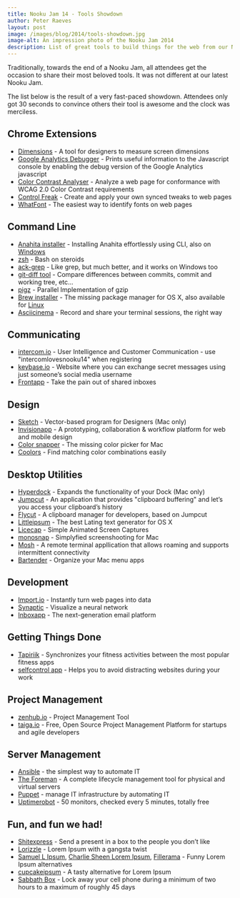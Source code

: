 ```yaml
---
title: Nooku Jam 14 - Tools Showdown
author: Peter Raeves
layout: post
image: /images/blog/2014/tools-showdown.jpg
image-alt: An impression photo of the Nooku Jam 2014
description: List of great tools to build things for the web from our Nooku Jam 14 showdown session.
---
```


Traditionally, towards the end of a Nooku Jam, all attendees get the occasion to share their most beloved tools. It was not different at our latest Nooku Jam.

<!--more-->

The list below is the result of a very fast-paced showdown. Attendees only got 30 seconds to convince others their tool is awesome and the clock was merciless.

## Chrome Extensions

* [Dimensions](https://chrome.google.com/webstore/detail/dimensions/baocaagndhipibgklemoalmkljaimfdj) - A tool for designers to measure screen dimensions
* [Google Analytics Debugger](https://chrome.google.com/webstore/detail/google-analytics-debugger/jnkmfdileelhofjcijamephohjechhna?hl=en) - Prints useful information to the Javascript console by enabling the debug version of the Google Analytics javascript
* [Color Contrast Analyser](https://chrome.google.com/webstore/detail/color-contrast-analyzer/dagdlcijhfbmgkjokkjicnnfimlebcll) - Analyze a web page for conformance with WCAG 2.0 Color Contrast requirements
* [Control Freak](https://chrome.google.com/webstore/detail/control-freak/jgnchehlaggacipokckdlbdemfeohdhc) - Create and apply your own synced tweaks to web pages
* [WhatFont](https://chrome.google.com/webstore/detail/whatfont/jabopobgcpjmedljpbcaablpmlmfcogm?hl=en) - The easiest way to identify fonts on web pages

## Command Line

* [Anahita installer](https://github.com/anahitasocial/anahita/wiki/Getting-Started) - Installing Anahita effortlessly using CLI, also on [Windows](http://www.getanahita.com/topics/135603-tutorial-install-anahita-on-windows-in-2-mins)
* [zsh](http://www.zsh.org/) - Bash on steroids
* [ack-grep](http://beyondgrep.com/) - Like grep, but much better, and it works on Windows too
* [git-diff tool](http://git-scm.com/docs/git-difftool) - Compare differences between commits, commit and working tree, etc...
* [pigz](http://zlib.net/pigz/) - Parallel Implementation of gzip
* [Brew installer](http://brew.sh/) - The missing package manager for OS X, also available for [Linux](https://github.com/Homebrew/linuxbrew)
* [Asciicinema](https://asciinema.org/) - Record and share your terminal sessions, the right way

## Communicating

* [intercom.io](https://www.intercom.io/) - User Intelligence and Customer Communication - use "intercomlovesnooku14" when registering
* [keybase.io](https://keybase.io/) - Website where you can exchange secret messages using just someone’s social media username
* [Frontapp](https://frontapp.com/) - Take the pain out of shared inboxes

## Design

* [Sketch](http://bohemiancoding.com/) - Vector-based program for Designers (Mac only)
* [Invisionapp](http://www.invisionapp.com/) - A prototyping, collaboration & workflow platform for web and mobile design
* [Color snapper](http://www.colorsnapper.com/) - The missing color picker for Mac
* [Coolors](http://coolors.co/) - Find matching color combinations easily

## Desktop Utilities

* [Hyperdock](http://hyperdock.bahoom.com/) - Expands the functionality of your Dock (Mac only)
* [Jumpcut](http://jumpcut.sourceforge.net/) - An application that provides "clipboard buffering" and let’s you access your clipboard’s history
* [Flycut](https://github.com/TermiT/Flycut) - A clipboard manager for developers, based on Jumpcut
* [Littleipsum](http://littleipsum.com/) - The best Lating text generator for OS X
* [Licecap](http://www.cockos.com/licecap/) - Simple Animated Screen Captures
* [monosnap](https://monosnap.com/) - Simplyfied screenshooting for Mac
* [Mosh](https://mosh.mit.edu/) - A remote terminal appllication that allows roaming and supports intermittent connectivity
* [Bartender](http://www.macbartender.com/) - Organize your Mac menu apps

## Development

* [Import.io](https://import.io/) - Instantly turn web pages into data
* [Synaptic](http://synaptic.juancazala.com/) - Visualize a neural network
* [Inboxapp](https://www.inboxapp.com/) - The next-generation email platform

## Getting Things Done

* [Tapiriik](https://tapiriik.com/) - Synchronizes your fitness activities between the most popular fitness apps
* [selfcontrol app](http://selfcontrolapp.com/) - Helps you to avoid distracting websites during your work

## Project Management

* [zenhub.io](https://www.zenhub.io/) - Project Management Tool
* [taiga.io](https://taiga.io/) - Free, Open Source Project Management Platform for startups and agile developers

## Server Management

* [Ansible](http://www.ansible.com/) - the simplest way to automate IT
* [The Foreman](http://theforeman.org/) - A complete lifecycle management tool for physical and virtual servers
* [Puppet](http://puppetlabs.com/) - manage IT infrastructure by automating IT
* [Uptimerobot](https://uptimerobot.com/) - 50 monitors, checked every 5 minutes, totally free

## Fun, and fun we had!

* [Shitexpress](http://www.shitexpress.com/) - Send a present in a box to the people you don’t like
* [Lorizzle](http://lorizzle.nl/) - Lorem Ipsum with a gangsta twist
* [Samuel L Ipsum](http://slipsum.com/), [Charlie Sheen Lorem Ipsum](http://vaticanassass.in/), [Fillerama](http://chrisvalleskey.com/fillerama/) - Funny Lorem Ipsum alternatives
* [cupcakeipsum](http://www.cupcakeipsum.com/) - A tasty alternative for Lorem Ipsum
* [Sabbath Box](http://dismagazine.com/discrit89plus/users/profile/347) - Lock away your cell phone during a minimum of two hours to a maximum of roughly 45 days
